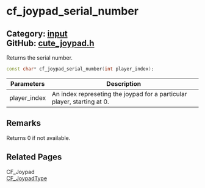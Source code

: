 [//]: # (This file is automatically generated by Cute Framework's docs parser.)
[//]: # (Do not edit this file by hand!)
[//]: # (See: https://github.com/RandyGaul/cute_framework/blob/master/samples/docs_parser.cpp)
[](../header.md ':include')

# cf_joypad_serial_number

Category: [input](/api_reference?id=input)  
GitHub: [cute_joypad.h](https://github.com/RandyGaul/cute_framework/blob/master/include/cute_joypad.h)  
---

Returns the serial number.

```cpp
const char* cf_joypad_serial_number(int player_index);
```

Parameters | Description
--- | ---
player_index | An index represeting the joypad for a particular player, starting at 0.

## Remarks

Returns 0 if not available.

## Related Pages

CF_Joypad  
[CF_JoypadType](/input/cf_joypadtype.md)  
